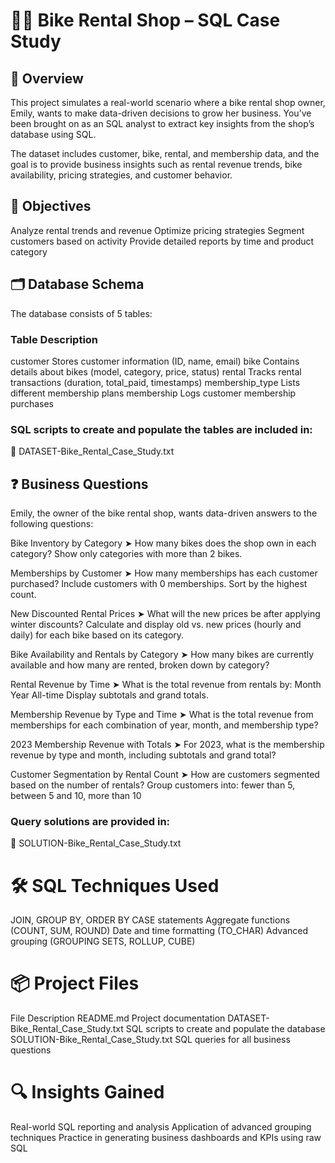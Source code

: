 # 🚴‍♀️ Bike Rental Shop – SQL Case Study

## 📘 Overview
This project simulates a real-world scenario where a bike rental shop owner, Emily, wants to make data-driven decisions to grow her business. You’ve been brought on as an SQL analyst to extract key insights from the shop’s database using SQL.

The dataset includes customer, bike, rental, and membership data, and the goal is to provide business insights such as rental revenue trends, bike availability, pricing strategies, and customer behavior.

## 🧠 Objectives
Analyze rental trends and revenue
Optimize pricing strategies
Segment customers based on activity
Provide detailed reports by time and product category

## 🗂️ Database Schema
The database consists of 5 tables:

### Table	Description
customer	Stores customer information (ID, name, email)
bike	Contains details about bikes (model, category, price, status)
rental	Tracks rental transactions (duration, total_paid, timestamps)
membership_type	Lists different membership plans
membership	Logs customer membership purchases

### SQL scripts to create and populate the tables are included in:
📄 DATASET-Bike_Rental_Case_Study.txt

## ❓ Business Questions
Emily, the owner of the bike rental shop, wants data-driven answers to the following questions:

Bike Inventory by Category
➤ How many bikes does the shop own in each category?
Show only categories with more than 2 bikes.

Memberships by Customer
➤ How many memberships has each customer purchased?
Include customers with 0 memberships. Sort by the highest count.

New Discounted Rental Prices
➤ What will the new prices be after applying winter discounts?
Calculate and display old vs. new prices (hourly and daily) for each bike based on its category.

Bike Availability and Rentals by Category
➤ How many bikes are currently available and how many are rented, broken down by category?

Rental Revenue by Time
➤ What is the total revenue from rentals by:
Month
Year
All-time
Display subtotals and grand totals.

Membership Revenue by Type and Time
➤ What is the total revenue from memberships for each combination of year, month, and membership type?

2023 Membership Revenue with Totals
➤ For 2023, what is the membership revenue by type and month, including subtotals and grand total?

Customer Segmentation by Rental Count
➤ How are customers segmented based on the number of rentals?
Group customers into: fewer than 5, between 5 and 10, more than 10

### Query solutions are provided in:
📄 SOLUTION-Bike_Rental_Case_Study.txt

# 🛠️ SQL Techniques Used
JOIN, GROUP BY, ORDER BY
CASE statements
Aggregate functions (COUNT, SUM, ROUND)
Date and time formatting (TO_CHAR)
Advanced grouping (GROUPING SETS, ROLLUP, CUBE)

# 📦 Project Files
File	Description
README.md	Project documentation
DATASET-Bike_Rental_Case_Study.txt	SQL scripts to create and populate the database
SOLUTION-Bike_Rental_Case_Study.txt	SQL queries for all business questions


# 🔍 Insights Gained
Real-world SQL reporting and analysis
Application of advanced grouping techniques
Practice in generating business dashboards and KPIs using raw SQL
